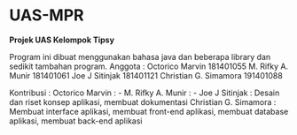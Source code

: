 # UAS-MPR
**Projek UAS Kelompok Tipsy**

Program ini dibuat menggunakan bahasa java dan beberapa library dan sedikit tambahan program.
Anggota : Octorico Marvin 181401055
          M. Rifky A. Munir 181401061
          Joe J Sitinjak 181401121
          Christian G. Simamora 191401088

Kontribusi :  Octorico Marvin       : -
              M. Rifky A. Munir     : -
              Joe J Sitinjak        : Desain dan riset konsep aplikasi, membuat dokumentasi
              Christian G. Simamora : Membuat interface aplikasi, membuat front-end aplikasi, membuat database aplikasi, membuat back-end aplikasi
